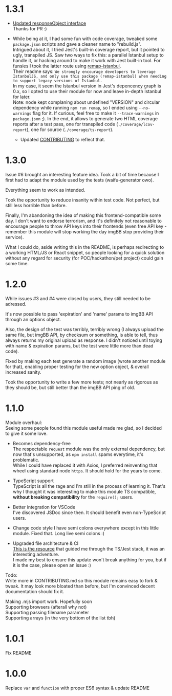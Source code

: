 # 1.3.1

- [Updated responseObject interface](https://github.com/TheRealBarenziah/imgbb-uploader/pull/9)  
  Thanks for PR :)

- While being at it, I had some fun with code coverage, tweaked some `package.json` scripts and gave a cleaner name to "rebuild.js".  
   Intrigued about it, I tried Jest's built-in coverage report, but it pointed to ugly, transpiled JS. Saw two ways to fix this: a parallel Istanbul setup to handle it, or hacking around to make it work with Jest built-in tool. For funsies I took the latter route using [remap-istanbul](https://www.npmjs.com/package/remap-istanbul).  
   Their readme says: `We strongly encourage developers to leverage IstanbulJS, and only use this package (remap-istanbul) when needing to support legacy versions of Istanbul.`  
   In my case, it seem the Istanbul version in Jest's depencency graph is 0.x, so I opted to use their module for now and leave in-depth Istanbul for later.  
   Note: node kept complaning about undefined "VERSION" and circular dependency while running `npm run remap`, so I ended using `--no-warnings` flag for it. If curious, feel free to make it `--trace-warnings` in `package.json` ;).
  In the end, it allows to generate two HTML coverage reports after a test pass, one for transpiled code (`./coverage/lcov-report`), one for source (`./coverage/ts-report`).

  - Updated [CONTRIBUTING](https://github.com/TheRealBarenziah/imgbb-uploader/blob/master/CONTRIBUTING.md) to reflect that.

# 1.3.0

Issue #6 brought an interesting feature idea. Took a bit of time because I first had to adapt the module used by the tests (waifu-generator owo).

Everything seem to work as intended.

Took the opportunity to reduce insanity within test code. Not perfect, but still less horrible than before.

Finally, I'm abandoning the idea of making this frontend-compatible some day. I don't want to endorse terrorism, and it's definitely not reasonable to encourage people to throw API keys into their frontends (even free API key - remember this module will stop working the day imgBB stop providing their service).

What I could do, aside writing this in the README, is perhaps redirecting to a working HTML/JS or React snippet, so people looking for a quick solution without any regard for security (for POC/hackathon/pet project) could gain some time.

# 1.2.0

While issues #3 and #4 were closed by users, they still needed to be adressed.

It's now possible to pass 'expiration' and 'name' params to imgBB API through an options object.

Also, the design of the test was terribly, terribly wrong (I always upload the same file, but imgBB API, by checksum or something, is able to tell, thus always returns my original upload as response. I didn't noticed until toying with name & expiration params, but the test were little more than dead code).

Fixed by making each test generate a random image (wrote another module for that), enabling proper testing for the new option object, & overall increased sanity.

Took the opportunity to write a few more tests; not nearly as rigorous as they should be, but still better than the imgBB API ping of old.

# 1.1.0

Module overhaul:  
Seeing some people found this module useful made me glad, so I decided to give it some love.

- Becomes dependency-free  
  The respectable `request` module was the only external dependency, but now that's unsupported, as `npm install` spams everytime, it's problematic.  
  While I could have replaced it with Axios, I preferred reinventing that wheel using standard node `https`. It should hold for the years to come.

- TypeScript support  
  TypeScript is all the rage and I'm still in the process of learning it. That's why I thought it was interesting to make this module TS compatible, **without breaking compatibility** for the `require();` users.

- Better integration for VSCode  
  I've discovered JSDoc since then. It should benefit even non-TypeScript users.

- Change code style
  I have semi colons everywhere except in this little module. Fixed that. Long live semi colons :)

- Upgraded file architecture & CI  
  [This is the resource](https://itnext.io/step-by-step-building-and-publishing-an-npm-typescript-package-44fe7164964c) that guided me through the TS/Jest stack, it was an interesting adventure.  
  I made my best to ensure this update won't break anything for you, but if it is the case, please open an issue :)

Todo:  
Write more in CONTRIBUTING.md so this module remains easy to fork & tweak. It may look more bloated than before, but I'm convinced decent documentation should fix it.

Making .mjs import work. Hopefully soon  
Supporting browsers (afterall why not)  
Supporting passing filename parameter  
Supporting arrays (in the very bottom of the list tbh)

# 1.0.1

Fix README

# 1.0.0

Replace `var` and `function` with proper ES6 syntax & update README
